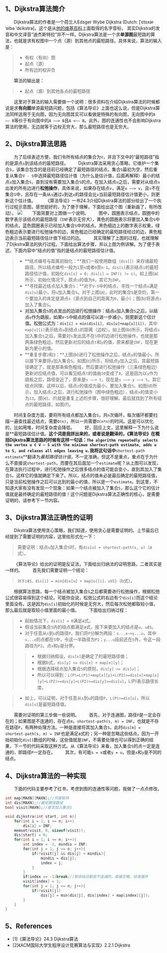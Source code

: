 ## 1、Dijkstra算法简介
&emsp;&emsp;Dijkstra算法的作者是一个荷兰人Edsger Wybe Dijkstra (Dutch: [ˈɛtsxər ˈʋibə ˈdɛikstra]，这个是从[他的维基百科](https://en.wikipedia.org/wiki/Edsger_W._Dijkstra)上面取得的名字音标，	其实Dijkstra的发音和中文译音“迪杰斯特拉”并不一样。Dijkstra算法是一个求**单源图**最短路的算法，也就是求有权图中一个点（源）到其他点的最短路径。具体来说，算法的输入是：
> * 有权（有向）图
> * 起点（源）
> * 所有边的权非负

&emsp;&emsp;算法的输出是：
> * 起点（源）到其他各点的最短路径

&emsp;&emsp;这里对于算法的输入需要做一个说明：很多资料在介绍Dijkstra算法的时候都说是求**有向图**单源最短路问题，包括《算法导论》上面也这么说，但是Dijkstra算法同样适用于无向图，因为无向图其实可以看做是特殊的有向图，无向图中的`A —— B`等价于有向图中的`A ——> B`且`A <—— B`。此外，图的连通性也不会影响Dijkstra算法的使用，无边就等于边权无穷大，那么最短路径也是无穷大。

## 2、Dijkstra算法思路
&emsp;&emsp;为了后续表述方便，我们令所有结点的集合为`V`，并且下文中的“最短路径”指的是源点`s`到该结点的最短路径。
&emsp;&emsp;Dijkstra算法采用贪心策略，它维护一个集合`S`，该集合包含的是目前已经确定了最短路径的结点。集合`S`最初为空，然后重复从集合`V - S`中选择最短路径估计值（为什么是估计值，后面再解释）最小的结点`u`加入集合`S`，直到没有需要加入集合`S`的点。在加入结点`u`之后，需要对从结点`u`出发的所有边进行**松弛操作**，具体来说，如果存在结点`v`，满足`u ——> v`，且`v`不在集合`S`中，且存在一条从`s`通过`u`到达`v`的路径会比`v`当前最短路径估计值更小，则更新这个估计值。
&emsp;&emsp;《算法导论》一书24.3介绍Dijkstra算法的部分给出了一个执行过程示意图，感觉挺好的，为了便于理解，下面给出这个图（重新画了，有所改动）。
![](./Dijkstra算法-执行过程.png)
&emsp;&emsp;下面简要对上图做一个说明。
&emsp;&emsp;图中，圆圈表示结点，圆圈中的数字表示该结点的最短路径（`INF`表示无穷大），黄色的圆圈表示将要加入集合`S`中的结点，蓝色圆圈表示已经加入集合`S`中的结点。黑色细边上的数字表示权重，绿色粗边表示要进行松弛操作的边，紫色粗边已经确定的最短路径经过的边，黄色粗边表示当前最短路径估计值下经过的边。
&emsp;&emsp;其实理解了上图的过程，也就理解了Dijkstra算法的执行过程。下面给出算法步骤，并以上图为例讲解。为了便于表述，下面内容中“结点的值”指的是结点的最短路径估计值。
> * **结点编号与距离初始化：**我们一般使用数组（`dis[]`）来存储最短路径，所以结点编号一般为`1`至`n`或者`0`至`n-1`。`dis[i]`表示结点`i`的最短路径估计值，初始化`dis[s] = 0; dis[i] = INF(i != s)`。如上图(a)所示，初始化情况下，原点`s`的值为`0`，其它为`INF`。
> * **寻找最近结点加入集合`S`：**对于`V-S`中的结点，寻找一个结点`u`满足`dis[u]`最小，将`u`加入集合`S`。对于上图(a)，此时的集合`S`是空的，第一个要加入的肯定是源点`s`（源点到自己的距离为`0`，最小）；图(b)将源点`s`加入了集合`S`。
> * **对加入集合`S`的点发出的边进行松弛操作：**结点`u`加入集合`S`之后，以结点`u`作为跳板，如果`V-S`中结点的值可以进一步减小，则更新这个估计值。松弛公式为：**`dis[i] = min(dis[i], dis[u]+map[u][i])`**，其中`map[u][i]`表示结点`u`到结点`i`的距离（边权）。如上图(b)所示，将结点`s`加入集合`S`之后，需要对`s`发出且不在`S`中的边进行松弛操作，也就是那两条绿色粗边，然后更新对应的结点`t`和`y`的值，原来都是`INF`，现在更新为更小的值。
> * **重复步骤`2`和`3`：**上图(b)进行了松弛操作之后，结点`y`的值最小，所以接下来要将`y`加入集合`S`。如图(c)所示，将结点`y`加入之后，其最短路径确定了，就是那条紫色粗线，然后要进行松弛操作（三条绿色粗边）更新对应结点值，可以看见结点`t`的值由`10`变成了`8`，这是因为以`y`作为跳板之后，路径变近了，原来是`s ——> t`，现在是`s ——> y ——> t`。其它结点同理。这样以后，结点`z`的值成为最小，要加入集合`S`。如图(d)所示，加入结点`z`之后，进行松弛操作（图中绿色粗边），结点`x`的值变小为`13`。图(e)、(f)就是重复上述的步骤，很好理解。最后就找到了所有结点的最短路径，如图(f)。

&emsp;&emsp;时间复杂度方面，要将所有结点都加入集合`S`，共`n`次循环，每次循环都要扫描一遍查找最近结点，需要`O(n)`，所以一共需要`O(n*n)`的时间。这是可以优化的，比如用堆，时间复杂度会降低。
&emsp;&emsp;好，回应上文，这里解释一下为什么说是**最短路径估计值。**这个词是我拼出来的，或者说是翻译的，《算法导论》在概括Dijkstra算法思路的时候有这样一句话：`The algorithm repeatedly selects the vertex u ∈ V — S with the minimum shortest-path estimate, adds u to S, and relaxes all edges leaving u.`我将这句话中**`shortest-path estimate`**翻译为*最短路径估计值*，不一定准确，但这不是重点，重点在于为什么不直接说`shortest-path`，而要在其后面加一个`estimate`呢？从上图可以发现，在算法执行过程中，进行松弛操作之后很多结点的值可能会变小，直到其加入了集合`S`，这样它的值就确定下来了。所以，结点的值未必是最后确定的最短路径值，只是当前松弛操作之后可以达到的最小的值，所以是一个`estimate`。到这里，不知道大家有没有发现一个现象：如果一个结点被加入了集合`S`，那么这个它的估计值就是最终确定的最短路径的值！这个问题是Dijkstra算法正确性的核心，是需要证明的，请参考下一节内容。

## 3、Dijkstra算法正确性的证明
&emsp;&emsp;Dikstra算法使用贪心策略，我们知道，使用贪心是需要证明的。上节最后已经提到了需要证明的内容，这里给形式化一下：
> 需要证明：结点`u`加入集合`S`时，有`dis[u] = shortest-path(s, u)`（a式）。

&emsp;&emsp;《算法导论》给出的证明是反证法，下面给出归纳法的证明思路，二者其实是一样的。
&emsp;&emsp;首先我们需要证明一个结论：
> `对于i∉S，dis[i] = min{dis[u] + map[u][i]，u∈S}`（b式）。

&emsp;&emsp;根据算法思路，每一个结点被加入集合`S`之后都需要进行松弛操作，根据松弛公式很容易得到这个结论。可能你会说，松弛公式的右边有个`dis[i]`而这个结论里面没有。这是因为`dis[i]`初始化的时候是无穷大，然后每次松弛都取较小值，那么最后就是取较小值里面的最小值。
&emsp;&emsp;下面给出归纳过程：
> * 起始情况下，`dis[s] = 0`满足a式。
> * 假设当前集合`S`内的结点都满足a式，接下来要加入的结点是`u`，`u∉S`。
> * 对于任意从`s`到`u`的路径`P`，我们将`P`分解为两段：`s...x—>y...u`，其中`s...x`的点都在`S`中，令这一半路径为`P1`；`y...u`目前还在`S`外，令这一段路径为`P2`。点`x`和`y`是分界。
>> * 根据归纳假设，`dis[x]`是确定了的最短路径值；
>> * 根据b式，`dis[y] <= dis[x] + map[x][y]`；
>> * 根据选择结点加入集合`S`的原则，`dis[y] >= dis[u]`；
>> * 所以可以得到：`L(P)=L(P1)+map[x][y]+L(P2)>=dis[x]+map[x][y]+L(P2)>=dis[y]+L(P2)>=dis[y]>=dis[u]`，L(P)表示路径长度。

> * 如上，可以证明，对于任意从`s`到`u`的路径`P`，`L(P)>=dis[u]`，所以`dis[u]`是最短路径值。

&emsp;&emsp;需要对证明的第三步做一些说明。
&emsp;&emsp;首先，对于连通图，路径`P`是一定会存在的；如果图是不连通的，存在点`m`，`shortest-path(s, m) = INF`，也就是不存在路径`P`，有两种处理方法。一种是直接将其加入集合`S`，此时`dis[m] = shortest-path(s, m) = INF`也是满足a式的；另一种是忽略这些结点，因为一开始初始化`dis[]`数组的时候，这些值就是`INF`，不需要处理也可以得到正确的结果，下一节的代码采取这种方式。从《算法导论》来看，加入集合`S`的点一定是连通的，即路径`P`一定存在。
&emsp;&emsp;其次，有可能`s = x`或者`y = u`，但是`x`和`y`是不同的结点。

## 4、Dijkstra算法的一种实现
&emsp;&emsp;下面的代码主要参考了红书，考虑到图的连通性等问题，我做了一点点修改。
``` cpp
int map[MAXN][MAXN];//邻接矩阵
int dis[MAXN];//最短路径数组
bool visit[MAXN];//是否加入集合S

void dijkstra(int start, int n){
    for(int i = 1; i <= n; i++)
        dis[i] = INF;
    memset(visit, 0, sizeof(visit));
    dis[start] = 0;
    for(int i = 1; i <= n; i++){
        int index = -1, mindis = INF;
        for(int j = 1; j <= n; j++){
            if(!visit[j] && dis[j] < mindis){
                mindis = dis[j];
                index = j;
            }
        }
        if(index == -1)break;//剩余结点都是不连通的，直接忽略，结束循环
        visit[index] = 1;
        for(int j = 1; j <= n; j++){
            if(!visit[j])
                dis[j] = min(dis[j], dis[index] + map[index][j]);
        }
    }
}
```
## 5、References
* [1]《算法导论》24.3 Dijkstra算法
* [2]《ACM国际大学生程序设计竞赛算法与实现》2.2.1 Dijkstra

